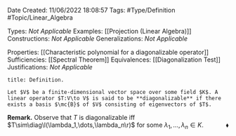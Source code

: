 <div class="topSpace"></div>

Date Created: 11/06/2022 18:08:57
Tags: #Type/Definition #Topic/Linear_Algebra

Types: _Not Applicable_
Examples: [[Projection (Linear Algebra)]]
Constructions: _Not Applicable_
Generalizations: _Not Applicable_

Properties: [[Characteristic polynomial for a diagonalizable operator]]
Sufficiencies: [[Spectral Theorem]]
Equivalences: [[Diagonalization Test]]
Justifications: _Not Applicable_

``` ad-Definition
title: Definition.

Let $V$ be a finite-dimensional vector space over some field $K$. A linear operator $T:V\to V$ is said to be **diagonalizable** if there exists a basis $\mc{B}$ of $V$ consisting of eigenvectors of $T$.

```

<b>Remark.</b> Observe that $T$ is diagonalizable iff $T\sim\diag\l(\lambda_1,\dots,\lambda_n\r)$ for some $\lambda_1,\dots,\lambda_n\in K$.<span style="float:right;">$\blacklozenge$</span>
